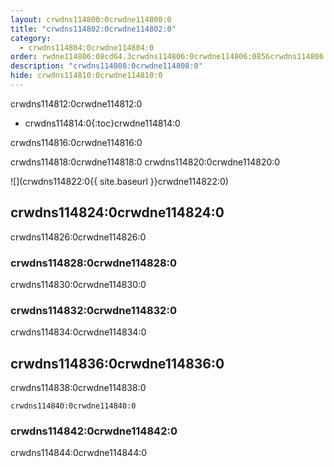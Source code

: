 ```yaml
---
layout: crwdns114800:0crwdne114800:0
title: "crwdns114802:0crwdne114802:0"
category:
  - crwdns114804:0crwdne114804:0
order: rwdne114806:08cd64.3crwdns114806:0crwdne114806:0856crwdns114806:0crwdne114806:080crwdns114806:0crwdne114806:0
description: "crwdns114808:0crwdne114808:0"
hide: crwdns114810:0crwdne114810:0
---
```

crwdns114812:0crwdne114812:0

* crwdns114814:0{:toc}crwdne114814:0

crwdns114816:0crwdne114816:0

crwdns114818:0crwdne114818:0 crwdns114820:0crwdne114820:0

![](crwdns114822:0{{ site.baseurl }}crwdne114822:0)

## crwdns114824:0crwdne114824:0

crwdns114826:0crwdne114826:0

### crwdns114828:0crwdne114828:0

crwdns114830:0crwdne114830:0

### crwdns114832:0crwdne114832:0

crwdns114834:0crwdne114834:0

## crwdns114836:0crwdne114836:0

crwdns114838:0crwdne114838:0

`crwdns114840:0crwdne114840:0`

### crwdns114842:0crwdne114842:0

crwdns114844:0crwdne114844:0